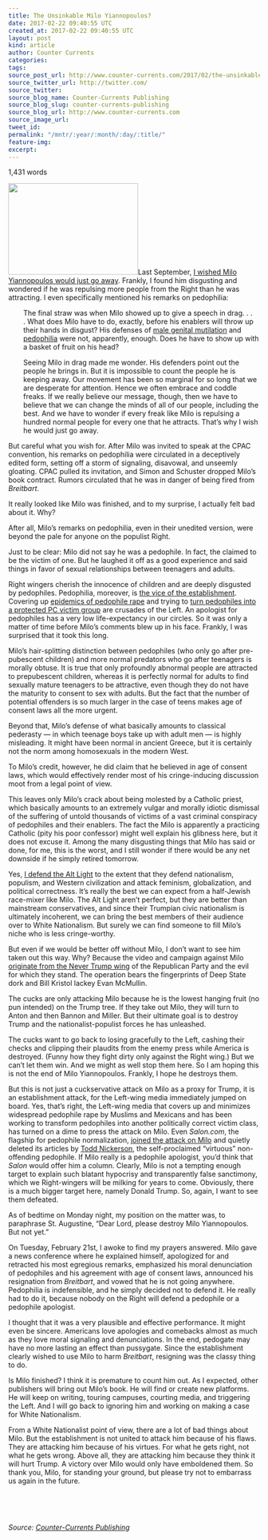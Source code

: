 ```yaml
---
title: The Unsinkable Milo Yiannopoulos?
date: 2017-02-22 09:40:55 UTC
created_at: 2017-02-22 09:40:55 UTC
layout: post
kind: article
author: Counter Currents
categories: 
tags: 
source_post_url: http://www.counter-currents.com/2017/02/the-unsinkable-milo-yiannopolous/
source_twitter_url: http://twitter.com/
source_twitter: 
source_blog_name: Counter-Currents Publishing
source_blog_slug: counter-currents-publishing
source_blog_url: http://www.counter-currents.com
source_image_url: 
tweet_id: 
permalink: "/mntr/:year/:month/:day/:title/"
feature-img: 
excerpt: 
---
```

<p>1,431 words</p>
<p><a href="http://www.counter-currents.com/wp-content/uploads/2017/02/Milo-yiannopoulos-Nimble-America.jpg"><img class="alignright wp-image-69493 size-medium" src="http://www.counter-currents.com/wp-content/uploads/2017/02/Milo-yiannopoulos-Nimble-America-260x183.jpg" width="260" height="183"></a>Last September, <a href="http://www.counter-currents.com/2016/09/alt-right-vs-alt-wrong/">I wished Milo Yiannopoulos would just go away</a>. Frankly, I found him disgusting and wondered if he was repulsing more people from the Right than he was attracting. I even specifically mentioned his remarks on pedophilia: <span id="more-69486"></span></p>
<p style="padding-left: 30px;">The final straw was when Milo showed up to give a speech in drag. . . . What does Milo have to do, exactly, before his enablers will throw up their hands in disgust? His defenses of <a href="http://archive.is/J2uii">male genital mutilation</a> and <a href="https://www.youtube.com/watch?v=oJhHwspZGcg">pedophilia</a> were not, apparently, enough. Does he have to show up with a basket of fruit on his head?</p>
<p style="padding-left: 30px;">Seeing Milo in drag made me wonder. His defenders point out the people he brings in. But it is impossible to count the people he is keeping away. Our movement has been so marginal for so long that we are desperate for attention. Hence we often embrace and coddle freaks. If we really believe our message, though, then we have to believe that we can change the minds of all of our people, including the best. And we have to wonder if every freak like Milo is repulsing a hundred normal people for every one that he attracts. That’s why I wish he would just go away.</p>
<p>But careful what you wish for. After Milo was invited to speak at the CPAC convention, his remarks on pedophilia were circulated in a deceptively edited form, setting off a storm of signaling, disavowal, and unseemly gloating. CPAC pulled its invitation, and Simon and Schuster dropped Milo’s book contract. Rumors circulated that he was in danger of being fired from <em>Breitbart</em>.</p>
<p>It really looked like Milo was finished, and to my surprise, I actually felt bad about it. Why?</p>
<p>After all, Milo’s remarks on pedophilia, even in their unedited version, were beyond the pale for anyone on the populist Right.</p>
<p>Just to be clear: Milo did not say he was a pedophile. In fact, the claimed to be the victim of one. But he laughed it off as a good experience and said things in favor of sexual relationships between teenagers and adults.</p>
<p>Right wingers cherish the innocence of children and are deeply disgusted by pedophiles. Pedophilia, moreover, is <a href="http://www.counter-currents.com/tag/pizzagate/">the vice of the establishment</a>. Covering up <a href="http://www.counter-currents.com/tag/rotherham/">epidemics of pedophile rape</a> and trying to <a href="http://www.counter-currents.com/2015/11/the-coming-pedophile-rape-epidemic/">turn pedophiles into a protected PC victim group</a> are crusades of the Left. An apologist for pedophiles has a very low life-expectancy in our circles. So it was only a matter of time before Milo’s comments blew up in his face. Frankly, I was surprised that it took this long.</p>
<p>Milo’s hair-splitting distinction between pedophiles (who only go after pre-pubescent children) and more normal predators who go after teenagers is morally obtuse. It is true that only profoundly abnormal people are attracted to prepubescent children, whereas it is perfectly normal for adults to find sexually mature teenagers to be attractive, even though they do not have the maturity to consent to sex with adults. But the fact that the number of potential offenders is so much larger in the case of teens makes age of consent laws all the more urgent.</p>
<p>Beyond that, Milo’s defense of what basically amounts to classical pederasty — in which teenage boys take up with adult men — is highly misleading. It might have been normal in ancient Greece, but it is certainly not the norm among homosexuals in the modern West.</p>
<p>To Milo’s credit, however, he did claim that he believed in age of consent laws, which would effectively render most of his cringe-inducing discussion moot from a legal point of view.</p>
<p>This leaves only Milo’s crack about being molested by a Catholic priest, which basically amounts to an extremely vulgar and morally idiotic dismissal of the suffering of untold thousands of victims of a vast criminal conspiracy of pedophiles and their enablers. The fact the Milo is apparently a practicing Catholic (pity his poor confessor) might well explain his glibness here, but it does not excuse it. Among the many disgusting things that Milo has said or done, for me, this is the worst, and I still wonder if there would be any net downside if he simply retired tomorrow.</p>
<p>Yes, <a href="http://www.counter-currents.com/2017/01/white-nationalism-the-alt-right-and-the-alt-light/">I defend the Alt Light</a> to the extent that they defend nationalism, populism, and Western civilization and attack feminism, globalization, and political correctness. It’s really the best we can expect from a half-Jewish race-mixer like Milo. The Alt Light aren’t perfect, but they are better than mainstream conservatives, and since their Trumpian civic nationalism is ultimately incoherent, we can bring the best members of their audience over to White Nationalism. But surely we can find someone to fill Milo’s niche who is less cringe-worthy.</p>
<p>But even if we would be better off without Milo, I don’t want to see him taken out this way. Why? Because the video and campaign against Milo <a href="http://dailycaller.com/2017/02/21/notorious-never-trump-org-funded-group-behind-milo-controversy/#ixzz4ZNteIjUV">originate from the Never Trump wing</a> of the Republican Party and the evil for which they stand. The operation bears the fingerprints of Deep State dork and Bill Kristol lackey Evan McMullin.</p>
<p>The cucks are only attacking Milo because he is the lowest hanging fruit (no pun intended) on the Trump tree. If they take out Milo, they will turn to Anton and then Bannon and Miller. But their ultimate goal is to destroy Trump and the nationalist-populist forces he has unleashed.</p>
<p>The cucks want to go back to losing gracefully to the Left, cashing their checks and clipping their plaudits from the enemy press while America is destroyed. (Funny how they fight dirty only against the Right wing.) But we can’t let them win. And we might as well stop them here. So I am hoping this is not the end of Milo Yiannopoulos. Frankly, I hope he destroys them.</p>
<p>But this is not just a cuckservative attack on Milo as a proxy for Trump, it is an establishment attack, for the Left-wing media immediately jumped on board. Yes, that’s right, the Left-wing media that covers up and minimizes widespread pedophile rape by Muslims and Mexicans and has been working to transform pedophiles into another politically correct victim class, has turned on a dime to press the attack on Milo. Even <em>Salon.com</em>, the flagship for pedophile normalization, <a href="http://www.salon.com/topic/milo_yiannopoulos/">joined the attack on Milo</a> and quietly deleted its articles by <a href="http://www.salon.com/topic/todd_nickerson/">Todd Nickerson</a>, the self-proclaimed “virtuous” non-offending pedophile. If Milo really is a pedophile apologist, you’d think that <em>Salon</em> would offer him a column. Clearly, Milo is not a tempting enough target to explain such blatant hypocrisy and transparently false sanctimony, which we Right-wingers will be milking for years to come. Obviously, there is a much bigger target here, namely Donald Trump. So, again, I want to see them defeated.</p>
<p>As of bedtime on Monday night, my position on the matter was, to paraphrase St. Augustine, “Dear Lord, please destroy Milo Yiannopoulos. But not yet.”</p>
<p>On Tuesday, February 21st, I awoke to find my prayers answered. Milo gave a news conference where he explained himself, apologized for and retracted his most egregious remarks, emphasized his moral denunciation of pedophiles and his agreement with age of consent laws, announced his resignation from <em>Breitbart</em>, and vowed that he is not going anywhere. Pedophilia is indefensible, and he simply decided not to defend it. He really had to do it, because nobody on the Right will defend a pedophile or a pedophile apologist.</p>
<p>I thought that it was a very plausible and effective performance. It might even be sincere. Americans love apologies and comebacks almost as much as they love moral signaling and denunciations. In the end, pedogate may have no more lasting an effect than pussygate. Since the establishment clearly wished to use Milo to harm <em>Breitbart</em>, resigning was the classy thing to do.</p>
<p>Is Milo finished? I think it is premature to count him out. As I expected, other publishers will bring out Milo’s book. He will find or create new platforms. He will keep on writing, touring campuses, courting media, and triggering the Left. And I will go back to ignoring him and working on making a case for White Nationalism.</p>
<p>From a White Nationalist point of view, there are a lot of bad things about Milo. But the establishment is not united to attack him because of his flaws. They are attacking him because of his virtues. For what he gets right, not what he gets wrong. Above all, they are attacking him because they think it will hurt Trump. A victory over Milo would only have emboldened them. So thank you, Milo, for standing your ground, but please try not to embarrass us again in the future.</p>
<p> </p>
<p> </p><div class="">
    <i>Source: <a href="http://www.counter-currents.com">Counter-Currents Publishing</a></i>
</div>
